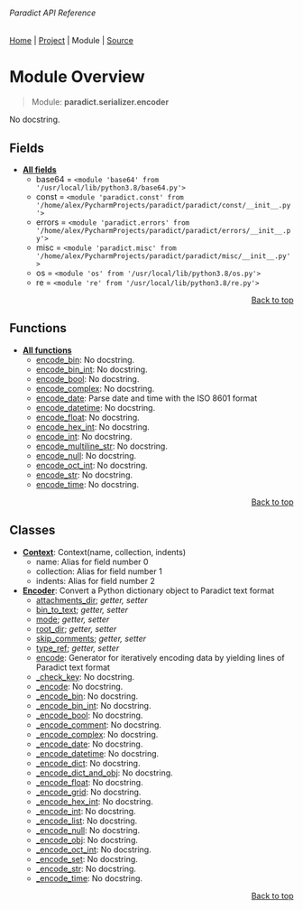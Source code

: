 ###### Paradict API Reference
[Home](/docs/api/README.md) | [Project](/README.md) | Module | [Source](/paradict/serializer/encoder.py)

# Module Overview
> Module: **paradict.serializer.encoder**

No docstring.

## Fields
- [**All fields**](/docs/api/modules/paradict/serializer/encoder/fields.md)
    - base64 = `<module 'base64' from '/usr/local/lib/python3.8/base64.py'>`
    - const = `<module 'paradict.const' from '/home/alex/PycharmProjects/paradict/paradict/const/__init__.py'>`
    - errors = `<module 'paradict.errors' from '/home/alex/PycharmProjects/paradict/paradict/errors/__init__.py'>`
    - misc = `<module 'paradict.misc' from '/home/alex/PycharmProjects/paradict/paradict/misc/__init__.py'>`
    - os = `<module 'os' from '/usr/local/lib/python3.8/os.py'>`
    - re = `<module 're' from '/usr/local/lib/python3.8/re.py'>`

<p align="right"><a href="#paradict-api-reference">Back to top</a></p>

## Functions
- [**All functions**](/docs/api/modules/paradict/serializer/encoder/funcs.md)
    - [encode\_bin](/docs/api/modules/paradict/serializer/encoder/funcs.md#encode_bin): No docstring.
    - [encode\_bin\_int](/docs/api/modules/paradict/serializer/encoder/funcs.md#encode_bin_int): No docstring.
    - [encode\_bool](/docs/api/modules/paradict/serializer/encoder/funcs.md#encode_bool): No docstring.
    - [encode\_complex](/docs/api/modules/paradict/serializer/encoder/funcs.md#encode_complex): No docstring.
    - [encode\_date](/docs/api/modules/paradict/serializer/encoder/funcs.md#encode_date): Parse date and time with the ISO 8601 format
    - [encode\_datetime](/docs/api/modules/paradict/serializer/encoder/funcs.md#encode_datetime): No docstring.
    - [encode\_float](/docs/api/modules/paradict/serializer/encoder/funcs.md#encode_float): No docstring.
    - [encode\_hex\_int](/docs/api/modules/paradict/serializer/encoder/funcs.md#encode_hex_int): No docstring.
    - [encode\_int](/docs/api/modules/paradict/serializer/encoder/funcs.md#encode_int): No docstring.
    - [encode\_multiline\_str](/docs/api/modules/paradict/serializer/encoder/funcs.md#encode_multiline_str): No docstring.
    - [encode\_null](/docs/api/modules/paradict/serializer/encoder/funcs.md#encode_null): No docstring.
    - [encode\_oct\_int](/docs/api/modules/paradict/serializer/encoder/funcs.md#encode_oct_int): No docstring.
    - [encode\_str](/docs/api/modules/paradict/serializer/encoder/funcs.md#encode_str): No docstring.
    - [encode\_time](/docs/api/modules/paradict/serializer/encoder/funcs.md#encode_time): No docstring.

<p align="right"><a href="#paradict-api-reference">Back to top</a></p>

## Classes
- [**Context**](/docs/api/modules/paradict/serializer/encoder/class-Context.md): Context(name, collection, indents)
    - name: Alias for field number 0
    - collection: Alias for field number 1
    - indents: Alias for field number 2
- [**Encoder**](/docs/api/modules/paradict/serializer/encoder/class-Encoder.md): Convert a Python dictionary object to Paradict text format
    - [attachments\_dir](/docs/api/modules/paradict/serializer/encoder/class-Encoder.md#properties-table); _getter, setter_
    - [bin\_to\_text](/docs/api/modules/paradict/serializer/encoder/class-Encoder.md#properties-table); _getter, setter_
    - [mode](/docs/api/modules/paradict/serializer/encoder/class-Encoder.md#properties-table); _getter, setter_
    - [root\_dir](/docs/api/modules/paradict/serializer/encoder/class-Encoder.md#properties-table); _getter, setter_
    - [skip\_comments](/docs/api/modules/paradict/serializer/encoder/class-Encoder.md#properties-table); _getter, setter_
    - [type\_ref](/docs/api/modules/paradict/serializer/encoder/class-Encoder.md#properties-table); _getter, setter_
    - [encode](/docs/api/modules/paradict/serializer/encoder/class-Encoder.md#encode): Generator for iteratively encoding data by yielding lines of Paradict text format
    - [\_check\_key](/docs/api/modules/paradict/serializer/encoder/class-Encoder.md#_check_key): No docstring.
    - [\_encode](/docs/api/modules/paradict/serializer/encoder/class-Encoder.md#_encode): No docstring.
    - [\_encode\_bin](/docs/api/modules/paradict/serializer/encoder/class-Encoder.md#_encode_bin): No docstring.
    - [\_encode\_bin\_int](/docs/api/modules/paradict/serializer/encoder/class-Encoder.md#_encode_bin_int): No docstring.
    - [\_encode\_bool](/docs/api/modules/paradict/serializer/encoder/class-Encoder.md#_encode_bool): No docstring.
    - [\_encode\_comment](/docs/api/modules/paradict/serializer/encoder/class-Encoder.md#_encode_comment): No docstring.
    - [\_encode\_complex](/docs/api/modules/paradict/serializer/encoder/class-Encoder.md#_encode_complex): No docstring.
    - [\_encode\_date](/docs/api/modules/paradict/serializer/encoder/class-Encoder.md#_encode_date): No docstring.
    - [\_encode\_datetime](/docs/api/modules/paradict/serializer/encoder/class-Encoder.md#_encode_datetime): No docstring.
    - [\_encode\_dict](/docs/api/modules/paradict/serializer/encoder/class-Encoder.md#_encode_dict): No docstring.
    - [\_encode\_dict\_and\_obj](/docs/api/modules/paradict/serializer/encoder/class-Encoder.md#_encode_dict_and_obj): No docstring.
    - [\_encode\_float](/docs/api/modules/paradict/serializer/encoder/class-Encoder.md#_encode_float): No docstring.
    - [\_encode\_grid](/docs/api/modules/paradict/serializer/encoder/class-Encoder.md#_encode_grid): No docstring.
    - [\_encode\_hex\_int](/docs/api/modules/paradict/serializer/encoder/class-Encoder.md#_encode_hex_int): No docstring.
    - [\_encode\_int](/docs/api/modules/paradict/serializer/encoder/class-Encoder.md#_encode_int): No docstring.
    - [\_encode\_list](/docs/api/modules/paradict/serializer/encoder/class-Encoder.md#_encode_list): No docstring.
    - [\_encode\_null](/docs/api/modules/paradict/serializer/encoder/class-Encoder.md#_encode_null): No docstring.
    - [\_encode\_obj](/docs/api/modules/paradict/serializer/encoder/class-Encoder.md#_encode_obj): No docstring.
    - [\_encode\_oct\_int](/docs/api/modules/paradict/serializer/encoder/class-Encoder.md#_encode_oct_int): No docstring.
    - [\_encode\_set](/docs/api/modules/paradict/serializer/encoder/class-Encoder.md#_encode_set): No docstring.
    - [\_encode\_str](/docs/api/modules/paradict/serializer/encoder/class-Encoder.md#_encode_str): No docstring.
    - [\_encode\_time](/docs/api/modules/paradict/serializer/encoder/class-Encoder.md#_encode_time): No docstring.

<p align="right"><a href="#paradict-api-reference">Back to top</a></p>
